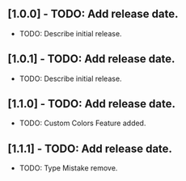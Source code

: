 ## [1.0.0] - TODO: Add release date.

- TODO: Describe initial release.

## [1.0.1] - TODO: Add release date.

- TODO: Describe initial release.

## [1.1.0] - TODO: Add release date.

- TODO: Custom Colors Feature added.

## [1.1.1] - TODO: Add release date.

- TODO: Type Mistake remove.
